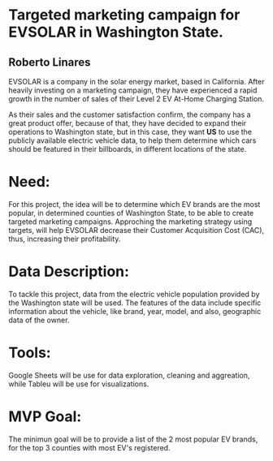 # Targeted marketing campaign for EVSOLAR in Washington State.

## Roberto Linares

EVSOLAR is a company in the solar energy market, based in California. After heavily investing on a marketing campaign, they have experienced a rapid growth in the number of sales of their Level 2 EV At-Home Charging Station. 

As their sales and the customer satisfaction confirm, the company has a great product offer, because of that, they have decided to expand their operations to Washington state, but in this case, they want **US** to use the publicly available electric vehicle data, to help them determine which cars should be featured in their billboards, in different locations of the state. 


# Need:

For this project, the idea will be to determine which EV brands are the most popular, in determined counties of Washington State, to be able to create targeted marketing campaigns. Approching the marketing strategy using targets, will help EVSOLAR decrease their Customer Acquisition Cost (CAC), thus, increasing their profitability. 

# Data Description:

To tackle this project, data from the electric vehicle population provided by the Washington state will be used. 
The features of the data include specific information about the vehicle, like brand, year, model, and also, geographic data of the owner. 

# Tools:

Google Sheets will be use for data exploration, cleaning and aggreation, while Tableu will be use for visualizations. 


# MVP Goal:

The minimun goal will be to provide a list of the 2 most popular EV brands, for the top 3 counties with most EV's registered. 
